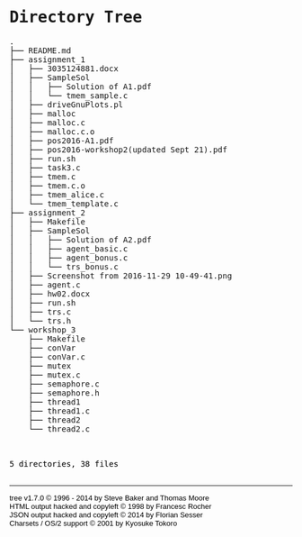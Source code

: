 <!DOCTYPE html>
<html>
<head>
<meta http-equiv="Content-Type" content="text/html; charset=UTF-8">
<meta name="Author" content="Made by 'tree'">
<meta name="GENERATOR" content="$Version: $ tree v1.7.0 (c) 1996 - 2014 by Steve Baker, Thomas Moore, Francesc Rocher, Florian Sesser, Kyosuke Tokoro $">
<title>Directory Tree</title>
<style type="text/css">
<!--
BODY { font-family : ariel, monospace, sans-serif; }
P { font-weight: normal; font-family : ariel, monospace, sans-serif; color: black; background-color: transparent;}
B { font-weight: normal; color: black; background-color: transparent;}
A:visited { font-weight : normal; text-decoration : none; background-color : transparent; margin : 0px 0px 0px 0px; padding : 0px 0px 0px 0px; display: inline; }
A:link    { font-weight : normal; text-decoration : none; margin : 0px 0px 0px 0px; padding : 0px 0px 0px 0px; display: inline; }
A:hover   { color : #000000; font-weight : normal; text-decoration : underline; background-color : yellow; margin : 0px 0px 0px 0px; padding : 0px 0px 0px 0px; display: inline; }
A:active  { color : #000000; font-weight: normal; background-color : transparent; margin : 0px 0px 0px 0px; padding : 0px 0px 0px 0px; display: inline; }
.VERSION { font-size: small; font-family : arial, sans-serif; }
.NORM  { color: black;  background-color: transparent;}
.FIFO  { color: purple; background-color: transparent;}
.CHAR  { color: yellow; background-color: transparent;}
.DIR   { color: blue;   background-color: transparent;}
.BLOCK { color: yellow; background-color: transparent;}
.LINK  { color: aqua;   background-color: transparent;}
.SOCK  { color: fuchsia;background-color: transparent;}
.EXEC  { color: green;  background-color: transparent;}
-->
</style>
</head>
<body>
<h1>Directory Tree</h1><p>
<a href=".">.</a><br>
├── <a href="./README.md">README.md</a><br>
├── <a href="./assignment_1/">assignment_1</a><br>
│   ├── <a href="./assignment_1/3035124881.docx">3035124881.docx</a><br>
│   ├── <a href="./assignment_1/SampleSol/">SampleSol</a><br>
│   │   ├── <a href="./assignment_1/SampleSol/Solution%20of%20A1.pdf">Solution of A1.pdf</a><br>
│   │   └── <a href="./assignment_1/SampleSol/tmem_sample.c">tmem_sample.c</a><br>
│   ├── <a href="./assignment_1/driveGnuPlots.pl">driveGnuPlots.pl</a><br>
│   ├── <a href="./assignment_1/malloc">malloc</a><br>
│   ├── <a href="./assignment_1/malloc.c">malloc.c</a><br>
│   ├── <a href="./assignment_1/malloc.c.o">malloc.c.o</a><br>
│   ├── <a href="./assignment_1/pos2016-A1.pdf">pos2016-A1.pdf</a><br>
│   ├── <a href="./assignment_1/pos2016-workshop2(updated%20Sept%2021).pdf">pos2016-workshop2(updated Sept 21).pdf</a><br>
│   ├── <a href="./assignment_1/run.sh">run.sh</a><br>
│   ├── <a href="./assignment_1/task3.c">task3.c</a><br>
│   ├── <a href="./assignment_1/tmem.c">tmem.c</a><br>
│   ├── <a href="./assignment_1/tmem.c.o">tmem.c.o</a><br>
│   ├── <a href="./assignment_1/tmem_alice.c">tmem_alice.c</a><br>
│   └── <a href="./assignment_1/tmem_template.c">tmem_template.c</a><br>
├── <a href="./assignment_2/">assignment_2</a><br>
│   ├── <a href="./assignment_2/Makefile">Makefile</a><br>
│   ├── <a href="./assignment_2/SampleSol/">SampleSol</a><br>
│   │   ├── <a href="./assignment_2/SampleSol/Solution%20of%20A2.pdf">Solution of A2.pdf</a><br>
│   │   ├── <a href="./assignment_2/SampleSol/agent_basic.c">agent_basic.c</a><br>
│   │   ├── <a href="./assignment_2/SampleSol/agent_bonus.c">agent_bonus.c</a><br>
│   │   └── <a href="./assignment_2/SampleSol/trs_bonus.c">trs_bonus.c</a><br>
│   ├── <a href="./assignment_2/Screenshot%20from%202016-11-29%2010-49-41.png">Screenshot from 2016-11-29 10-49-41.png</a><br>
│   ├── <a href="./assignment_2/agent.c">agent.c</a><br>
│   ├── <a href="./assignment_2/hw02.docx">hw02.docx</a><br>
│   ├── <a href="./assignment_2/run.sh">run.sh</a><br>
│   ├── <a href="./assignment_2/trs.c">trs.c</a><br>
│   └── <a href="./assignment_2/trs.h">trs.h</a><br>
└── <a href="./workshop_3/">workshop_3</a><br>
&nbsp;&nbsp;&nbsp; ├── <a href="./workshop_3/Makefile">Makefile</a><br>
&nbsp;&nbsp;&nbsp; ├── <a href="./workshop_3/conVar">conVar</a><br>
&nbsp;&nbsp;&nbsp; ├── <a href="./workshop_3/conVar.c">conVar.c</a><br>
&nbsp;&nbsp;&nbsp; ├── <a href="./workshop_3/mutex">mutex</a><br>
&nbsp;&nbsp;&nbsp; ├── <a href="./workshop_3/mutex.c">mutex.c</a><br>
&nbsp;&nbsp;&nbsp; ├── <a href="./workshop_3/semaphore.c">semaphore.c</a><br>
&nbsp;&nbsp;&nbsp; ├── <a href="./workshop_3/semaphore.h">semaphore.h</a><br>
&nbsp;&nbsp;&nbsp; ├── <a href="./workshop_3/thread1">thread1</a><br>
&nbsp;&nbsp;&nbsp; ├── <a href="./workshop_3/thread1.c">thread1.c</a><br>
&nbsp;&nbsp;&nbsp; ├── <a href="./workshop_3/thread2">thread2</a><br>
&nbsp;&nbsp;&nbsp; └── <a href="./workshop_3/thread2.c">thread2.c</a><br>
<br><br>
</p>
<p>

5 directories, 38 files
<br><br>
</p>
<hr>
<p class="VERSION">
tree v1.7.0 © 1996 - 2014 by Steve Baker and Thomas Moore <br>
HTML output hacked and copyleft © 1998 by Francesc Rocher <br>
JSON output hacked and copyleft © 2014 by Florian Sesser <br>
Charsets / OS/2 support © 2001 by Kyosuke Tokoro
</p>
</body>
</html>
